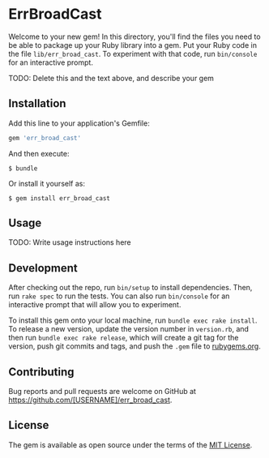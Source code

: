 # ErrBroadCast

Welcome to your new gem! In this directory, you'll find the files you need to be able to package up your Ruby library into a gem. Put your Ruby code in the file `lib/err_broad_cast`. To experiment with that code, run `bin/console` for an interactive prompt.

TODO: Delete this and the text above, and describe your gem

## Installation

Add this line to your application's Gemfile:

```ruby
gem 'err_broad_cast'
```

And then execute:

    $ bundle

Or install it yourself as:

    $ gem install err_broad_cast

## Usage

TODO: Write usage instructions here

## Development

After checking out the repo, run `bin/setup` to install dependencies. Then, run `rake spec` to run the tests. You can also run `bin/console` for an interactive prompt that will allow you to experiment.

To install this gem onto your local machine, run `bundle exec rake install`. To release a new version, update the version number in `version.rb`, and then run `bundle exec rake release`, which will create a git tag for the version, push git commits and tags, and push the `.gem` file to [rubygems.org](https://rubygems.org).

## Contributing

Bug reports and pull requests are welcome on GitHub at https://github.com/[USERNAME]/err_broad_cast.

## License

The gem is available as open source under the terms of the [MIT License](https://opensource.org/licenses/MIT).
